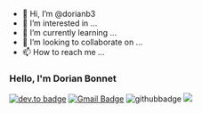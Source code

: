 - 👋 Hi, I’m @dorianb3
- 👀 I’m interested in ...
- 🌱 I’m currently learning ...
- 💞️ I’m looking to collaborate on ...
- 📫 How to reach me ...

### Hello, I'm Dorian Bonnet



[![dev.to badge](https://img.shields.io/badge/-dorianbonnet-%230177B5?style=flat&logo=linkedin)](https://www.linkedin.com/in/dorian-bonnet)
[![Gmail Badge](https://img.shields.io/badge/-Gmail-c14438?style=flat-square&logo=Gmail&logoColor=white&link=mailto:bonnetdorian9551@gmail.com)](mailto:bonnetdorian9551@gmail.com)
![githubbadge](https://img.shields.io/github/followers/dorianbonnet?style=social)
![](https://komarev.com/ghpvc/?username=dorianbonnet&color=brightgreen&style=flat)



